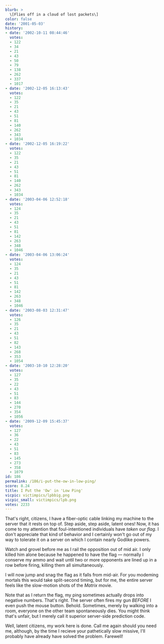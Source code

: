 ```yaml
---
blurb: >
  \[Flies off in a cloud of lost packets\]
color: false
date: '2001-05-03'
history:
- date: '2002-10-11 08:44:46'
  votes:
  - 122
  - 34
  - 21
  - 43
  - 50
  - 79
  - 138
  - 262
  - 337
  - 1017
- date: '2002-12-05 16:13:43'
  votes:
  - 122
  - 35
  - 21
  - 43
  - 51
  - 81
  - 140
  - 262
  - 343
  - 1034
- date: '2002-12-05 16:19:22'
  votes:
  - 122
  - 35
  - 21
  - 43
  - 51
  - 81
  - 140
  - 262
  - 343
  - 1034
- date: '2003-04-06 12:52:18'
  votes:
  - 124
  - 35
  - 21
  - 43
  - 51
  - 81
  - 142
  - 263
  - 348
  - 1046
- date: '2003-04-06 13:06:24'
  votes:
  - 124
  - 35
  - 21
  - 43
  - 51
  - 81
  - 142
  - 263
  - 348
  - 1046
- date: '2003-08-03 12:31:47'
  votes:
  - 126
  - 35
  - 21
  - 43
  - 51
  - 82
  - 143
  - 268
  - 353
  - 1054
- date: '2003-10-10 12:28:20'
  votes:
  - 127
  - 35
  - 22
  - 43
  - 51
  - 83
  - 144
  - 270
  - 354
  - 1056
- date: '2009-12-09 15:45:37'
  votes:
  - 127
  - 36
  - 22
  - 43
  - 51
  - 83
  - 145
  - 273
  - 358
  - 1079
id: 186
permalink: /186/i-put-the-ow-in-low-ping/
score: 8.24
title: I Put the 'Ow' in 'Low Ping'
vicpic: victimpics/lpbbig.png
vicpic_small: victimpics/lpb.png
votes: 2233
---
```


That's right, citizens, I have a fiber-optic cable linking my machine to
the server that it rests on top of. Step aside, step aside, latent ones!
Now, it has come to my attention that foul-intentioned individuals have
*taken* our *flag*. I don't appreciate that kind of behavior and I
certainly won't go out of my way to tolerate it on a server on which I
contain nearly Godlike powers.

Watch and grovel before me as I rail the opposition out of mid air. I
only killed him alone because he happened to have the flag — normally I
conserve my ammo and wait until two or more opponents are lined up in a
row before firing, killing them all simultaneously.

I will now jump and snag the flag as it falls from mid-air. For you
modeming mortals this would take split-second timing, but for me, the
entire server feels like the slow-motion shots of the *Matrix* movie.

Note that as I return the flag, my ping sometimes actually drops into
negative numbers. That's right. The server often fires my gun *BEFORE* I
even push the mouse button. Behold. Sometimes, merely by walking into a
room, everyone on the other team spontaneously dies. You might think
that's unfair, but I merely call it superior server-side prediction
code.

Well, latent citizens, my work here is done. Call me again should you
need me, although, by the time I recieve your pathetically slow missive,
I'll probably have already have solved the problem. Farewell!